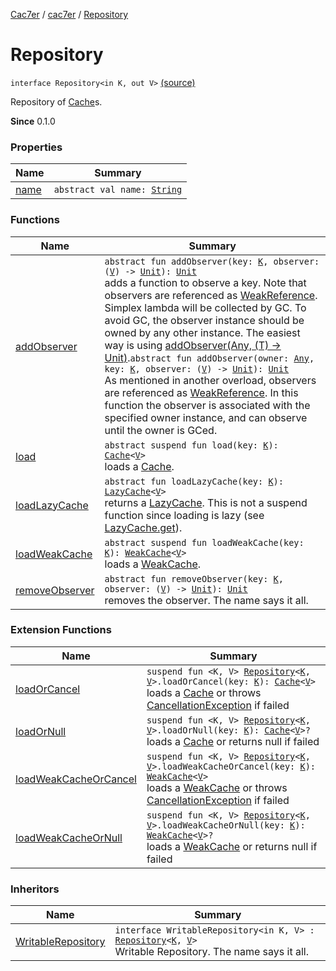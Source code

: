 [Cac7er](../../index.md) / [cac7er](../index.md) / [Repository](./index.md)

# Repository

`interface Repository<in K, out V>` [(source)](http://2wiqua.wcaokaze.com/gitbucket/wcaokaze/Cac7er/blob/master/src/main/java/cac7er/Repository.kt#L11)

Repository of [Cache](../-cache/index.md)s.

**Since**
0.1.0

### Properties

| Name | Summary |
|---|---|
| [name](name.md) | `abstract val name: `[`String`](https://kotlinlang.org/api/latest/jvm/stdlib/kotlin/-string/index.html) |

### Functions

| Name | Summary |
|---|---|
| [addObserver](add-observer.md) | `abstract fun addObserver(key: `[`K`](index.md#K)`, observer: (`[`V`](index.md#V)`) -> `[`Unit`](https://kotlinlang.org/api/latest/jvm/stdlib/kotlin/-unit/index.html)`): `[`Unit`](https://kotlinlang.org/api/latest/jvm/stdlib/kotlin/-unit/index.html)<br>adds a function to observe a key. Note that observers are referenced as [WeakReference](http://docs.oracle.com/javase/6/docs/api/java/lang/ref/WeakReference.html). Simplex lambda will be collected by GC. To avoid GC, the observer instance should be owned by any other instance. The easiest way is using [addObserver(Any, (T) -&gt; Unit)](add-observer.md).`abstract fun addObserver(owner: `[`Any`](https://kotlinlang.org/api/latest/jvm/stdlib/kotlin/-any/index.html)`, key: `[`K`](index.md#K)`, observer: (`[`V`](index.md#V)`) -> `[`Unit`](https://kotlinlang.org/api/latest/jvm/stdlib/kotlin/-unit/index.html)`): `[`Unit`](https://kotlinlang.org/api/latest/jvm/stdlib/kotlin/-unit/index.html)<br>As mentioned in another overload, observers are referenced as [WeakReference](http://docs.oracle.com/javase/6/docs/api/java/lang/ref/WeakReference.html). In this function the observer is associated with the specified owner instance, and can observe until the owner is GCed. |
| [load](load.md) | `abstract suspend fun load(key: `[`K`](index.md#K)`): `[`Cache`](../-cache/index.md)`<`[`V`](index.md#V)`>`<br>loads a [Cache](../-cache/index.md). |
| [loadLazyCache](load-lazy-cache.md) | `abstract fun loadLazyCache(key: `[`K`](index.md#K)`): `[`LazyCache`](../-lazy-cache/index.md)`<`[`V`](index.md#V)`>`<br>returns a [LazyCache](../-lazy-cache/index.md). This is not a suspend function since loading is lazy (see [LazyCache.get](../-lazy-cache/get.md)). |
| [loadWeakCache](load-weak-cache.md) | `abstract suspend fun loadWeakCache(key: `[`K`](index.md#K)`): `[`WeakCache`](../-weak-cache/index.md)`<`[`V`](index.md#V)`>`<br>loads a [WeakCache](../-weak-cache/index.md). |
| [removeObserver](remove-observer.md) | `abstract fun removeObserver(key: `[`K`](index.md#K)`, observer: (`[`V`](index.md#V)`) -> `[`Unit`](https://kotlinlang.org/api/latest/jvm/stdlib/kotlin/-unit/index.html)`): `[`Unit`](https://kotlinlang.org/api/latest/jvm/stdlib/kotlin/-unit/index.html)<br>removes the observer. The name says it all. |

### Extension Functions

| Name | Summary |
|---|---|
| [loadOrCancel](../load-or-cancel.md) | `suspend fun <K, V> `[`Repository`](./index.md)`<`[`K`](../load-or-cancel.md#K)`, `[`V`](../load-or-cancel.md#V)`>.loadOrCancel(key: `[`K`](../load-or-cancel.md#K)`): `[`Cache`](../-cache/index.md)`<`[`V`](../load-or-cancel.md#V)`>`<br>loads a [Cache](../-cache/index.md) or throws [CancellationException](https://kotlin.github.io/kotlinx.coroutines/kotlinx-coroutines-core/kotlinx.coroutines/-cancellation-exception/index.html) if failed |
| [loadOrNull](../load-or-null.md) | `suspend fun <K, V> `[`Repository`](./index.md)`<`[`K`](../load-or-null.md#K)`, `[`V`](../load-or-null.md#V)`>.loadOrNull(key: `[`K`](../load-or-null.md#K)`): `[`Cache`](../-cache/index.md)`<`[`V`](../load-or-null.md#V)`>?`<br>loads a [Cache](../-cache/index.md) or returns null if failed |
| [loadWeakCacheOrCancel](../load-weak-cache-or-cancel.md) | `suspend fun <K, V> `[`Repository`](./index.md)`<`[`K`](../load-weak-cache-or-cancel.md#K)`, `[`V`](../load-weak-cache-or-cancel.md#V)`>.loadWeakCacheOrCancel(key: `[`K`](../load-weak-cache-or-cancel.md#K)`): `[`WeakCache`](../-weak-cache/index.md)`<`[`V`](../load-weak-cache-or-cancel.md#V)`>`<br>loads a [WeakCache](../-weak-cache/index.md) or throws [CancellationException](https://kotlin.github.io/kotlinx.coroutines/kotlinx-coroutines-core/kotlinx.coroutines/-cancellation-exception/index.html) if failed |
| [loadWeakCacheOrNull](../load-weak-cache-or-null.md) | `suspend fun <K, V> `[`Repository`](./index.md)`<`[`K`](../load-weak-cache-or-null.md#K)`, `[`V`](../load-weak-cache-or-null.md#V)`>.loadWeakCacheOrNull(key: `[`K`](../load-weak-cache-or-null.md#K)`): `[`WeakCache`](../-weak-cache/index.md)`<`[`V`](../load-weak-cache-or-null.md#V)`>?`<br>loads a [WeakCache](../-weak-cache/index.md) or returns null if failed |

### Inheritors

| Name | Summary |
|---|---|
| [WritableRepository](../-writable-repository/index.md) | `interface WritableRepository<in K, V> : `[`Repository`](./index.md)`<`[`K`](../-writable-repository/index.md#K)`, `[`V`](../-writable-repository/index.md#V)`>`<br>Writable Repository. The name says it all. |
